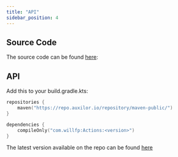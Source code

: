 ```yaml
---
title: "API"
sidebar_position: 4
---
```


## Source Code

The source code can be found [here](https://github.com/Auxilor/Actions):

## API

Add this to your build.gradle.kts:

```kts
repositories {
    maven("https://repo.auxilor.io/repository/maven-public/")
}

dependencies {
    compileOnly("com.willfp:Actions:<version>")
}
```

The latest version available on the repo can be found [here](https://github.com/Auxilor/Actions/tags)
